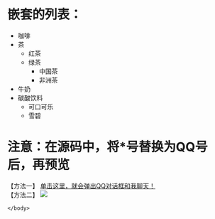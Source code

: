<!DOCTYPE html>
<html>
	<head>
		<meta charset="utf-8">
		<title></title>
	</head>
	<body>
				<h1>嵌套的列表：</h1>
				<ul>
					<li>咖啡</li>
					<li>茶
					<ul>
						<li>红茶</li>
						<li>绿茶
						<ul>
							<li>中国茶</li>
							<li>非洲茶</li>
						</ul></li>
					</ul></li>
					<li>牛奶</li>
					<li>碳酸饮料
					<ul>
						<li>可口可乐</li>
						<li>雪碧</li>
					</ul></li>
				</ul>
				<h1>注意：在源码中，将*号替换为QQ号后，再预览</h1>
				<span>【方法一】</span>
				<span><a href="https://www.bilibili.com/video/BV1GJ411x7h7/?spm_id_from=333.788.recommend_more_video.1&vd_source=6e4f04c82710261c5d30541b9fad8099">单击这里，就会弹出QQ对话框和我聊天！</a></span>
				</br>
				<span>【方法二】</span>
				<a href="https://www.bilibili.com/video/BV1GJ411x7h7/?spm_id_from=333.788.recommend_more_video.1&vd_source=6e4f04c82710261c5d30541b9fad8099"><img src="https://pub.idqqimg.com/qconn/wpa/button/button_111.gif"/></a>
			
	

	</body>
</html>
